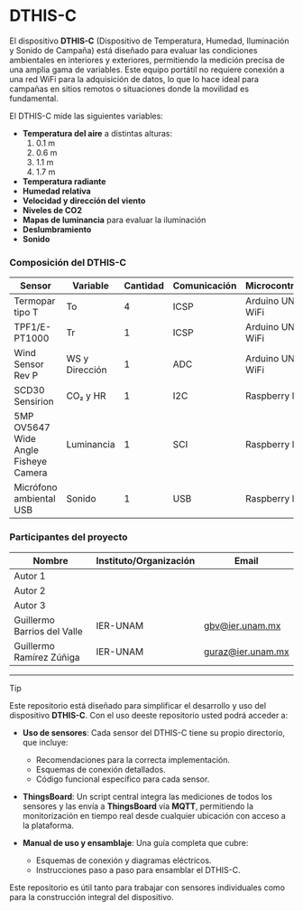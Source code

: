 # DTHIS-C

El dispositivo **DTHIS-C** (Dispositivo de Temperatura, Humedad, Iluminación y Sonido de Campaña) está diseñado para evaluar las condiciones ambientales en interiores y exteriores, permitiendo la medición precisa de una amplia gama de variables. Este equipo portátil no requiere conexión a una red WiFi para la adquisición de datos, lo que lo hace ideal para campañas en sitios remotos o situaciones donde la movilidad es fundamental.

El DTHIS-C mide las siguientes variables:

- **Temperatura del aire** a distintas alturas:
  1. 0.1 m
  2. 0.6 m
  3. 1.1 m
  4. 1.7 m
- **Temperatura radiante**
- **Humedad relativa**
- **Velocidad y dirección del viento**
- **Niveles de CO2**
- **Mapas de luminancia** para evaluar la iluminación
- **Deslumbramiento**
- **Sonido**


### Composición del DTHIS-C

| **Sensor**                                    | **Variable**     | **Cantidad** | **Comunicación** | **Microcontrolador**    |
|-----------------------------------------------|------------------|--------------|------------------|-------------------------|
| Termopar tipo T                               | To               | 4            | ICSP             | Arduino UNO R4 WiFi      |
| TPF1/E-PT1000                                 | Tr               | 1            | ICSP             | Arduino UNO R4 WiFi      |
| Wind Sensor Rev P                             | WS y Dirección   | 1            | ADC              | Arduino UNO R4 WiFi      |
| SCD30 Sensirion                               | CO₂ y HR         | 1            | I2C              | Raspberry Pi 4           |
| 5MP OV5647 Wide Angle Fisheye Camera          | Luminancia       | 1            | SCI              | Raspberry Pi 4           |
| Micrófono ambiental USB                       | Sonido           | 1            | USB              | Raspberry Pi 4           |


### Participantes del proyecto

|Nombre|Instituto/Organización|Email|
| ------------ | ------------ | ------------ |
|Autor 1| | |
|Autor 2| | |
|Autor 3| | |
|Guillermo Barrios del Valle|IER-UNAM|gbv@ier.unam.mx|
|Guillermo Ramírez Zúñiga|IER-UNAM|guraz@ier.unam.mx|


------------


> [!Tip]
> Este repositorio está diseñado para simplificar el desarrollo y uso del dispositivo **DTHIS-C**. Con el uso deeste repositorio usted podrá acceder a:
>
> - **Uso de sensores**: Cada sensor del DTHIS-C tiene su propio directorio, que incluye:
>   - Recomendaciones para la correcta implementación.
>   - Esquemas de conexión detallados.
>   - Código funcional específico para cada sensor.
>
> - **ThingsBoard**: Un script central integra las mediciones de todos los sensores y las envía a **ThingsBoard** vía **MQTT**, permitiendo la monitorización en tiempo real desde cualquier ubicación con acceso a la plataforma.
>
> - **Manual de uso y ensamblaje**: Una guía completa que cubre:
>   - Esquemas de conexión y diagramas eléctricos.
>   - Instrucciones paso a paso para ensamblar el DTHIS-C.
>   >
> Este repositorio es útil tanto para trabajar con sensores individuales como para la construcción integral del dispositivo.
